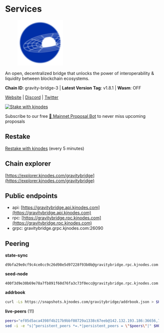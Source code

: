 # Services

<figure><img src="https://raw.githubusercontent.com/kj89/cosmos-images/main/logos/gravitybridge.png" width="150" alt=""><figcaption></figcaption></figure>

An open, decentralized bridge that unlocks the power of  interoperability & liquidity between blockchain ecosystems.

**Chain ID**: gravity-bridge-3 | **Latest Version Tag**: v1.8.1 | **Wasm**: OFF

[Website](https://www.gravitybridge.net) | [Discord](https://discord.gg/ARV8dTSjAk) | [Twitter](https://twitter.com/gravity_bridge)

[![Stake with kjnodes](https://i.ibb.co/cr44Q8j/button-stake-with-kjnodes.png)](https://restake.app/gravitybridge/gravityvaloper1nw3uavthnjwsgrrjzav2wdg9m0pw7k4fc7hvlz)

Subscribe to our free [🤖 Mainnet Proposal Bot](https://t.me/kjnodes_proposal_bot) to never miss upcoming proposals

## Restake

[Restake with kjnodes](https://restake.app/gravitybridge/gravityvaloper1nw3uavthnjwsgrrjzav2wdg9m0pw7k4fc7hvlz) (every 5 minutes)
## Chain explorer
[https://explorer.kjnodes.com/gravitybridge](https://explorer.kjnodes.com/gravitybridge)

## Public endpoints

* api: [https://gravitybridge.api.kjnodes.com](https://gravitybridge.api.kjnodes.com)
* rpc: [https://gravitybridge.rpc.kjnodes.com](https://gravitybridge.rpc.kjnodes.com)
* grpc: gravitybridge.grpc.kjnodes.com:26090

## Peering

**state-sync**

```text
d9bfa29e0cf9c4ce0cc9c26d98e5d97228f93b0b@gravitybridge.rpc.kjnodes.com:26656
```

**seed-node**

```text
400f3d9e30b69e78a7fb891f60d76fa3c73f0ecc@gravitybridge.rpc.kjnodes.com:26659
```

**addrbook**
```bash
curl -Ls https://snapshots.kjnodes.com/gravitybridge/addrbook.json > $HOME/.gravity/config/addrbook.json
```

**live-peers** (11)
```bash
peers="ef05d5aca4398f4b217b9bbf08729a1338c67eeb@142.132.193.186:36656,7e5b7671f0ec3729124102f23c50d8cdd0faa583@192.26.37.56:36656,2699fcd4a4128ddf1fe573011977a343b06bbef6@107.135.15.67:26646,d9bfa29e0cf9c4ce0cc9c26d98e5d97228f93b0b@65.109.88.38:26656,162d548d72d99f28478f85abb8926b52b8c9d362@65.109.88.107:36656,ca9d9d0605f178fbba3bdf92e13719ab9dce0fc7@23.88.59.82:26656,b2608e51a520866a91637ca3b354903bc5b46bfa@137.184.214.71:26656,70ff1535443969705182c9473cc66773fbc12c09@15.235.13.145:26656,572d417e11368f588d110efdeb7102a6a3c0752d@161.35.224.108:26656,f750840e55b48690e6078fca417dace5433a2e8b@65.108.135.212:23656,07e2da0edb0facd81dab948a128330cc1250b24c@193.70.47.90:14256"
sed -i -e "s|^persistent_peers *=.*|persistent_peers = \"$peers\"|" $HOME/.gravity/config/config.toml
```
